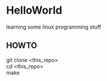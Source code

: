 # HelloWorld
learning some linux programming stuff



## HOWTO

git clone <this_repo> <br>
cd <this_repo>  <br>
make

